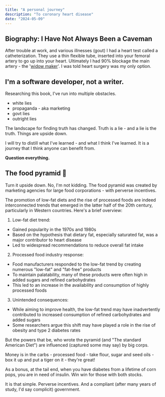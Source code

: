 ```yaml
---
title: "A personal journey"
description: "To coronary heart disease"
date: "2024-05-09"
---
```


## Biography: I Have Not Always Been a Caveman

After trouble at work, and various illnesses (gout) I had a heart test called a catheterization. They use a thin flexible tube, inserted into your femoral artery to go up into your heart. Ultimately I had 90% blockage the main artery - the '[widow maker](https://www.youtube.com/watch?v=NSPcuGjstN4)'. I was told heart surgery was 
my only option.


## I'm a software developer, not a writer.

Researching this book, I've run into multiple obstacles.

- white lies 
- propaganda - aka marketing
- govt lies
- outright lies

The landscape for finding truth has changed. Truth is a lie - and a lie is the truth.
Things are upside down.

I will try to distill what I've learned - and what I think I've learned. It is a journey  that I think anyone can benefit from. 

**Question everything.**

## The food pyramid 🔎

Turn it upside down. No, I'm not kidding. The food pyramid was created by marketing agencies for large food corporations - with perverse incentives.

The promotion of low-fat diets and the rise of processed foods are indeed interconnected trends that emerged in the latter half of the 20th century, particularly in Western countries. Here's a brief overview:

1. Low-fat diet trend:
- Gained popularity in the 1970s and 1980s
- Based on the hypothesis that dietary fat, especially saturated fat, was a major contributor to heart disease
- Led to widespread recommendations to reduce overall fat intake

2. Processed food industry response:
- Food manufacturers responded to the low-fat trend by creating numerous "low-fat" and "fat-free" products
- To maintain palatability, many of these products were often high in added sugars and refined carbohydrates
- This led to an increase in the availability and consumption of highly processed foods

3. Unintended consequences:
- While aiming to improve health, the low-fat trend may have inadvertently contributed to increased consumption of refined carbohydrates and added sugars
- Some researchers argue this shift may have played a role in the rise of obesity and type 2 diabetes rates


But the powers that be, who wrote the pyramid (and "The standard American Diet") are influenced (captured some may say) by big corps. 

Money is in the carbs - processed food - take flour, sugar and seed oils - box it up and put a tiger on it - they're great!

As a bonus, at the tail end, when you have diabetes from a lifetime of corn pops, you are in need of insulin. Win win for those with both stocks.

It is that simple. Perverse incentives. And a compliant (after many years of study, I'd say complicit) government.


[^1]: This is a footnote





